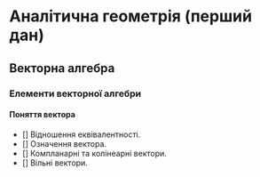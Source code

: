 # Аналітична геометрія (перший дан)

## Векторна алгебра
### Елементи векторної алгебри
#### Поняття вектора
- [] Відношення еквівалентності.
- [] Означення вектора.
- [] Компланарні та колінеарні вектори.
- [] Вільні вектори.